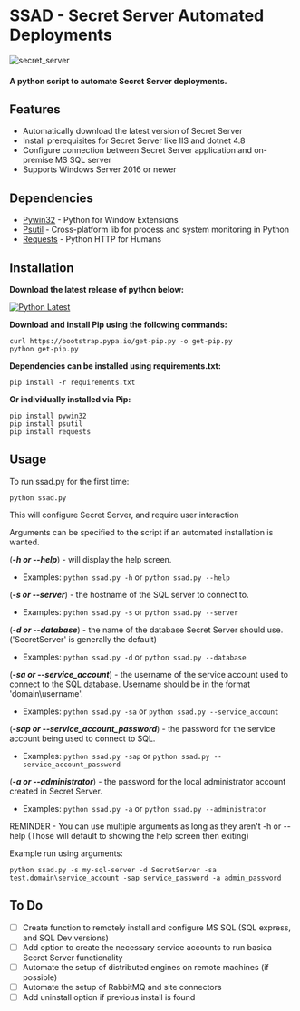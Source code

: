 # SSAD - Secret Server Automated Deployments

![secret_server](https://user-images.githubusercontent.com/33561466/216741532-18d4c459-211e-484d-a69f-838d3ae1fee1.png)

#### A python script to automate Secret Server deployments.

## Features
- Automatically download the latest version of Secret Server
- Install prerequisites for Secret Server like IIS and dotnet 4.8
- Configure connection between Secret Server application and on-premise MS SQL server
- Supports Windows Server 2016 or newer

## Dependencies
- [Pywin32](https://pypi.org/project/pywin32/) - Python for Window Extensions
- [Psutil](https://pypi.org/project/psutil/) - Cross-platform lib for process and system monitoring in Python
- [Requests](https://pypi.org/project/requests/) - Python HTTP for Humans

## Installation
**Download the latest release of python below:**

[![Python Latest](https://img.shields.io/badge/python-latest-blue.svg)](https://www.python.org/downloads/windows/)

**Download and install Pip using the following commands:**
```
curl https://bootstrap.pypa.io/get-pip.py -o get-pip.py
python get-pip.py
```
**Dependencies can be installed using requirements.txt:**
```
pip install -r requirements.txt
```
**Or individually installed via Pip:**
```
pip install pywin32
pip install psutil
pip install requests
```

## Usage
To run ssad.py for the first time:
```
python ssad.py
```
This will configure Secret Server, and require user interaction

Arguments can be specified to the script if an automated installation is wanted.

(***-h or --help***) - will display the help screen.

- Examples: ```python ssad.py -h``` or ```python ssad.py --help```

(***-s or --server***)  - the hostname of the SQL server to connect to.

- Examples: ```python ssad.py -s``` or ```python ssad.py --server```

(***-d or --database***) - the name of the database Secret Server should use. ('SecretServer' is generally the default)

- Examples: ```python ssad.py -d``` or ```python ssad.py --database```

(***-sa or --service_account***) - the username of the service account used to connect to the SQL database. Username should be in the format 'domain\username'.

- Examples: ```python ssad.py -sa``` or ```python ssad.py --service_account```

(***-sap or --service_account_password***) - the password for the service account being used to connect to SQL.

- Examples: ```python ssad.py -sap``` or ```python ssad.py --service_account_password```

(***-a or --administrator***) - the password for the local administrator account created in Secret Server.

- Examples: ```python ssad.py -a``` or ```python ssad.py --administrator```

REMINDER - You can use multiple arguments as long as they aren't -h or --help (Those will default to showing the help screen then exiting)

Example run using arguments:
```
python ssad.py -s my-sql-server -d SecretServer -sa test.domain\service_account -sap service_password -a admin_password
```

## To Do
- [ ] Create function to remotely install and configure MS SQL (SQL express, and SQL Dev versions)
- [ ] Add option to create the necessary service accounts to run basica Secret Server functionality
- [ ] Automate the setup of distributed engines on remote machines (if possible)
- [ ] Automate the setup of RabbitMQ and site connectors
- [ ] Add uninstall option if previous install is found
